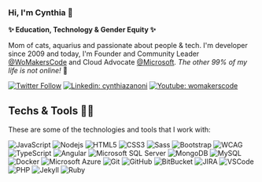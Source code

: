 ### Hi, I'm Cynthia 👋 
**✨ Education, Technology & Gender Equity ✨**

Mom of cats, aquarius and passionate about people & tech. I'm developer since 2009 and today, I'm Founder and Community Leader [@WoMakersCode](https://github.com/WoMakersCode) and Cloud Advocate [@Microsoft](https://github.com/microsoft).
*The other 99% of my life is not online!* 🌱 

[![Twitter Follow](https://img.shields.io/twitter/follow/cynthiazanoni?style=social)](https://twitter.com/cynthiazanoni)
[![Linkedin: cynthiazanoni](https://img.shields.io/badge/-Linkedin-blue?style=flat-square&logo=Linkedin&logoColor=white&link=https://www.linkedin.com/in/cynthiazanoni/)](https://www.linkedin.com/in/cynthiazanoni/)
[![Youtube: womakerscode](https://img.shields.io/badge/-Youtube-red?style=flat-square&logo=Youtube&logoColor=white&link=http://youtube.com/womakerscode)](http://youtube.com/womakerscode)

## Techs & Tools 🐱‍💻 

These are some of the technologies and tools that I work with:

![JavaScript](https://img.shields.io/badge/-JavaScript-black?style=flat-square&logo=javascript)
![Nodejs](https://img.shields.io/badge/-Nodejs-339933?style=flat-square&logo=Node.js&logoColor=white)
![HTML5](https://img.shields.io/badge/-HTML5-E34F26?style=flat-square&logo=html5&logoColor=white)
![CSS3](https://img.shields.io/badge/-CSS3-1572B6?style=flat-square&logo=css3)
![Sass](https://img.shields.io/badge/-Sass-CC6699?style=flat-square&logo=sass&logoColor=white)
![Bootstrap](https://img.shields.io/badge/-Bootstrap-563D7C?style=flat-square&logo=bootstrap)
![WCAG](https://img.shields.io/badge/-wcag-black?style=flat-square&logo=WCAG)
![TypeScript](https://img.shields.io/badge/-TypeScript-007ACC?style=flat-square&logo=typescript)
![Angular](https://img.shields.io/badge/-Angular-DD0031?style=flat-square&logo=angular)
![Microsoft SQL Server](https://img.shields.io/badge/-SQL%20Server-CC2927?style=flat-square&logo=microsoft-sql-server&logoColor=white)
![MongoDB](https://img.shields.io/badge/-MongoDB-black?style=flat-square&logo=mongodb)
![MySQL](https://img.shields.io/badge/-MySQL-4479A1?style=flat-square&logo=mysql&logoColor=white)
![Docker](https://img.shields.io/badge/-Docker-2496ED?style=flat-square&logo=docker&logoColor=white)
![Microsoft Azure](https://img.shields.io/badge/Microsoft%20Azure-0089D6?style=flat-square&logo=microsoft-azure&logoColor=white)
![Git](https://img.shields.io/badge/-Git-black?style=flat-square&logo=git)
![GitHub](https://img.shields.io/badge/-GitHub-181717?style=flat-square&logo=github)
![BitBucket](https://img.shields.io/badge/-BitBucket-darkblue?style=flat-square&logo=bitbucket)
![JIRA](https://img.shields.io/badge/-JIRA-0052CC?style=flat-square&logo=jira)
![VSCode](https://img.shields.io/badge/-VSCode-007ACC?style=flat-square&logo=visual-studio-code&logoColor=white)
![PHP](https://img.shields.io/badge/-PHP-black?style=flat-square&logo=php)
![Jekyll](https://img.shields.io/badge/-Jekyll-black?style=flat-square&logo=Jekyll)
![Ruby](https://img.shields.io/badge/-Rails-DD0031?style=flat-square&logo=Ruby)
